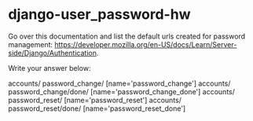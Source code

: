 # django-user_password-hw


Go over this documentation and list the default urls created for password management: https://developer.mozilla.org/en-US/docs/Learn/Server-side/Django/Authentication.

Write your answer below:

accounts/ password_change/ [name='password_change']
accounts/ password_change/done/ [name='password_change_done']
accounts/ password_reset/ [name='password_reset']
accounts/ password_reset/done/ [name='password_reset_done']
